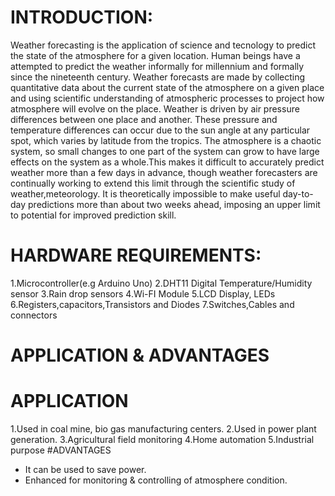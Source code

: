 # INTRODUCTION:
Weather forecasting is the application of science and tecnology to predict the state of the atmosphere for a given location. Human beings have a attempted to predict the weather informally for millennium and formally since the nineteenth century. Weather forecasts are made by collecting quantitative data about the current state of the atmosphere on a given place and using scientific understanding of atmospheric processes to project how atmosphere will evolve on the place.
Weather is driven by air pressure differences between one place and another. These pressure and temperature differences can occur due to the sun angle at any particular spot, which varies by latitude from the tropics. The atmosphere is a chaotic system, so small changes to one part of the system can grow to have large effects on the system as a whole.This makes it difficult to accurately predict weather more than a few days in advance, though weather forecasters are continually working to extend this limit through the scientific study of weather,meteorology. It is theoretically impossible to make useful day-to-day predictions more than about two weeks ahead, imposing an upper limit to potential for improved prediction skill.
# HARDWARE REQUIREMENTS:
1.Microcontroller(e.g Arduino Uno)
2.DHT11 Digital Temperature/Humidity sensor 
3.Rain drop sensors
4.Wi-FI Module 
5.LCD Display, LEDs
6.Registers,capacitors,Transistors and Diodes
7.Switches,Cables and connectors
# APPLICATION & ADVANTAGES
# APPLICATION 
1.Used in coal mine, bio gas manufacturing centers.
2.Used in power plant generation.
3.Agricultural field monitoring 
4.Home automation
5.Industrial purpose
#ADVANTAGES
* It can be used to save power.
* Enhanced for monitoring & controlling of atmosphere condition.
